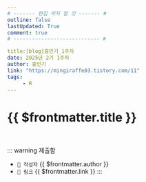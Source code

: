 ```yaml
---
# ------- 편집 하지 말 것 ------- #
outline: false
lastUpdated: True
comment: true
# ---------------------------- #

title:[blog]홍민기_1주차
date: 2025년 2기 1주차
author: 홍민기
link: "https://mingiraffe03.tistory.com/11"
tags: 
     - R
---
```


# {{ $frontmatter.title }}

<br>

<!-- 여기는 냅두기 -->
::: warning 제출함
 - `🥳 작성자` {{ $frontmatter.author }}
 - `🔗 링크` <a :href="$frontmatter.link" target="_blank" rel="noopener"> {{ $frontmatter.link }} </a>
::: 

<!-- 업데이트 사항 등 필요한 내용 아래부터 자유롭게 사용 -->
<!-- ::: info 업데이트 내역
- 2025-08-01 첫 게시  
- 2025-08-09: 이미지 추가  
- 2025-08-10: 오타 수정
::: -->